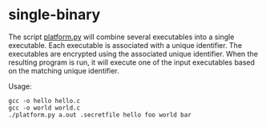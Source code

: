 # single-binary

The script [platform.py](/single-binary/platform.py) will combine several
executables into a single executable. Each executable is associated with
a unique identifier. The executables are encrypted using the associated
unique identifier. When the resulting program is run, it will execute
one of the input executables based on the matching unique identifier.

Usage:

```
gcc -o hello hello.c
gcc -o world world.c
./platform.py a.out .secretfile hello foo world bar
```
